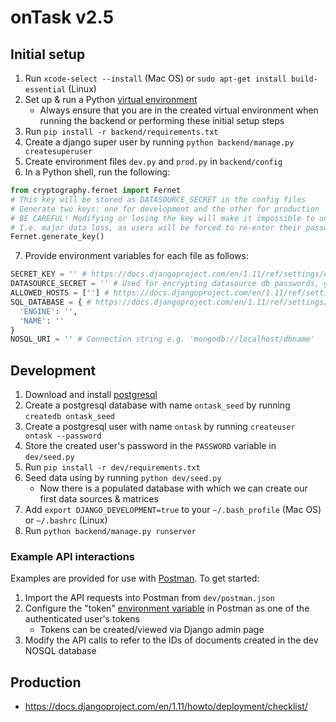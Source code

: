 # onTask v2.5

## Initial setup
1. Run `xcode-select --install` (Mac OS) or `sudo apt-get install build-essential` (Linux)
2. Set up & run a Python [virtual environment](https://packaging.python.org/guides/installing-using-pip-and-virtualenv/)
    - Always ensure that you are in the created virtual environment when running the backend or performing these initial setup steps
3. Run `pip install -r backend/requirements.txt`
4. Create a django super user by running `python backend/manage.py createsuperuser`
5. Create environment files `dev.py` and `prod.py` in `backend/config`
6. In a Python shell, run the following:
```python
from cryptography.fernet import Fernet
# This key will be stored as DATASOURCE_SECRET in the config files
# Generate two keys: one for development and the other for production
# BE CAREFUL! Modifying or losing the key will make it impossible to unencrypt any datasource db passwords stored
# I.e. major data loss, as users will be forced to re-enter their passwords for every data source
Fernet.generate_key()
```
7. Provide environment variables for each file as follows:
```python
SECRET_KEY = '' # https://docs.djangoproject.com/en/1.11/ref/settings/#secret-key
DATASOURCE_SECRET = '' # Used for encrypting datasource db passwords, generated in step 6
ALLOWED_HOSTS = [''] # https://docs.djangoproject.com/en/1.11/ref/settings/#allowed-hosts
SQL_DATABASE = { # https://docs.djangoproject.com/en/1.11/ref/settings/#databases
  'ENGINE': '',
  'NAME': ''
}
NOSQL_URI = '' # Connection string e.g. 'mongodb://localhost/dbname'
```

## Development
1. Download and install [postgresql](https://www.postgresql.org/)
2. Create a postgresql database with name `ontask_seed` by running `createdb ontask_seed`
3. Create a postgresql user with name `ontask` by running `createuser ontask --password`
4. Store the created user's password in the `PASSWORD` variable in `dev/seed.py`
5. Run `pip install -r dev/requirements.txt`
6. Seed data using by running `python dev/seed.py`
    - Now there is a populated database with which we can create our first data sources & matrices
7. Add `export DJANGO_DEVELOPMENT=true` to your `~/.bash_profile` (Mac OS) or `~/.bashrc` (Linux)
8. Run `python backend/manage.py runserver`

### Example API interactions
Examples are provided for use with [Postman](https://www.getpostman.com/). To get started:
1. Import the API requests into Postman from `dev/postman.json`
2. Configure the "token" [environment variable](https://www.getpostman.com/docs/postman/environments_and_globals/manage_environments) in Postman as one of the authenticated user's tokens 
    - Tokens can be created/viewed via Django admin page
3. Modify the API calls to refer to the IDs of documents created in the dev NOSQL database


## Production
- https://docs.djangoproject.com/en/1.11/howto/deployment/checklist/